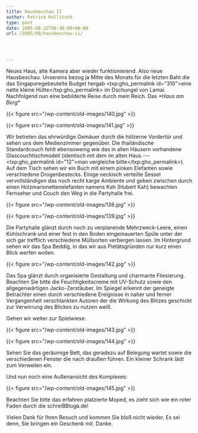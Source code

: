 ```yaml
---
title: Hausbeschau II
author: Patrick Kollitsch
type: post
date: 2005-08-22T06:48:00+00:00
url: /2005/08/hausbeschau-ii/




---
```

Neues Haus, alte Kamera aber wieder funktionierend. Also neue Hausbeschau. Unsereins bezog ja Mitte des Monats f&uuml;r die letzten Baht die das Singaporegebeutelte Budget hergab <txp:gho_permalink id="310">eine nette kleine H&uuml;tte</txp:gho_permalink> im Dschungel von Lamai. Nachfolgend nun eine bebilderte Reise durch mein Reich. Das _\*Haus am Berg\*_

{{< figure src="/wp-content/old-images/140.jpg" >}}
  
{{< figure src="/wp-content/old-images/141.jpg" >}}

Wir betreten das ehrw&uuml;rdige Gem&auml;uer durch die h&ouml;lzerne Vordert&uuml;r und sehen uns dem Medienzimmer gegen&uuml;ber. Die thail&auml;ndische Standardcouch fehlt ebensowenig wie das in allen H&auml;usern vorhandene Glascouchtischmodell (identisch mit dem im alten Haus --- <txp:gho_permalink id="12">man vergleiche bitte</txp:gho_permalink>). Auf dem Tisch sehen wir ein Buch mit einem pinken Elefanten sowie verschiedene Drogenbestecks. Einige neckisch verteilte Sessel vervollst&auml;ndigen das noch recht karge Ambiente und geben zwischen durch einen Holzmarionettenelefanten namens Kah (Hubert Kah) bewachten Fernseher und Couch den Weg in die Partyhalle frei.

{{< figure src="/wp-content/old-images/138.jpg" >}}
  
{{< figure src="/wp-content/old-images/139.jpg" >}}

Die Partyhalle gl&auml;nzt durch noch zu verplanende Mehrzweck-Leere, einen K&uuml;hlschrank und einer fest in den Boden eingemauerten Sp&uuml;le unter der sich gar trefflich verschiedene M&uuml;llsorten verbergen lassen. Im Hintergrund sehen wir das Spa Beddig, in das wir aus Piet&auml;tsgr&uuml;nden nur kurz einen Blick werfen wollen.

{{< figure src="/wp-content/old-images/142.jpg" >}}

Das Spa gl&auml;nzt durch organisierte Gestaltung und charmante Fliesierung. Beachten Sie bitte die Feuchtigkeitscreme mit UV-Schutz sowie den allgegenw&auml;rtigen Jacko-Zerst&auml;uber. Im Spiegel erkennt der geneigte Betrachter einen durch verschiedene Ereignisse in naher und ferner Vergangenheit verschlankten Autoren der die Wirkung des Blitzes geschickt zur Verwirrung des Blickes zu nutzen wei&szlig;.

Gehen wir weiter zur Spielwiese:

{{< figure src="/wp-content/old-images/143.jpg" >}}
  
{{< figure src="/wp-content/old-images/144.jpg" >}}

Sehen Sie das ger&auml;umige Bett, das geradezu auf Belegung wartet sowie die verschiedenen Fenster die nach drau&szlig;en f&uuml;hren. Ein kleiner Schrank l&auml;dt zum Verweilen ein.

Und nun noch eine Au&szlig;enansicht des Komplexes:

{{< figure src="/wp-content/old-images/145.jpg" >}}

Beachten Sie bitte das erfahren platzierte Moped, es zieht sich wie ein roter Faden durch die schreiBBloga.de!

Vielen Dank f&uuml;r Ihren Besuch und kommen Sie blo&szlig; nicht wieder. Es sei denn, Sie bringen ein Geschenk mit. Danke.